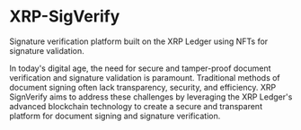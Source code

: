 # XRP-SigVerify
Signature verification platform built on the XRP Ledger using NFTs for signature validation.

In today's digital age, the need for secure and tamper-proof document verification and signature validation is paramount.  Traditional methods of document signing often lack transparency, security, and efficiency.  XRP SignVerify aims to address these challenges by leveraging the XRP Ledger's advanced blockchain technology to create a secure and transparent platform for document signing and signature verification.
